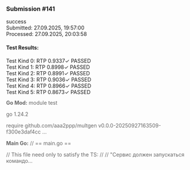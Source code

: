 <div class="submission-item"><div class="submission-header"><h3>Submission #141</h3><span class="status-badge status-success">success</span></div><div class="submission-meta"><div>Submitted: 27.09.2025, 19:57:00</div><div>Processed: 27.09.2025, 20:03:58</div></div><div class="test-results"><h4>Test Results:</h4><div class="test-result passed"><span>Test Kind 0: RTP 0.9337</span><span>✓ PASSED</span></div><div class="test-result passed"><span>Test Kind 1: RTP 0.8998</span><span>✓ PASSED</span></div><div class="test-result passed"><span>Test Kind 2: RTP 0.8991</span><span>✓ PASSED</span></div><div class="test-result passed"><span>Test Kind 3: RTP 0.9036</span><span>✓ PASSED</span></div><div class="test-result passed"><span>Test Kind 4: RTP 0.8966</span><span>✓ PASSED</span></div><div class="test-result passed"><span>Test Kind 5: RTP 0.8673</span><span>✓ PASSED</span></div></div><div style="margin-top: 12px; font-size: 14px; color: rgb(102, 102, 102);"><div><strong>Go Mod:</strong> module test

go 1.24.2

require github.com/aaa2ppp/multgen v0.0.0-20250927163509-f300e3daf4cc
...</div><div><strong>Main Go:</strong> // == main.go ==

// This file need only to satisfy the TS:
//
// "Сервис должен запускаться командо...</div></div></div>
